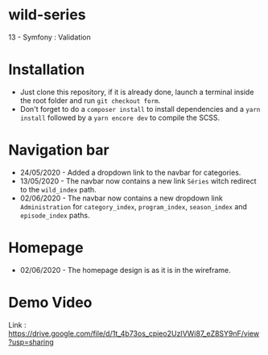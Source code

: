 # wild-series
13 - Symfony : Validation

# Installation
* Just clone this repository, if it is already done, launch a terminal inside the root folder and run `git checkout form`.
* Don't forget to do a `composer install` to install dependencies and a `yarn install` followed by a `yarn encore dev` to compile the SCSS.

# Navigation bar
* 24/05/2020 - Added a dropdown link to the navbar for categories.
* 13/05/2020 - The navbar now contains a new link `Séries` witch redirect to the `wild_index` path.
* 02/06/2020 - The navbar now contains a new dropdown link `Administration` for `category_index`, `program_index`, `season_index` and `episode_index` paths.

# Homepage
* 02/06/2020 - The homepage design is as it is in the wireframe.

# Demo Video
Link : https://drive.google.com/file/d/1t_4b73os_cpieo2UzIVWi87_eZ8SY9nF/view?usp=sharing
